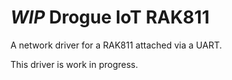 # *WIP* Drogue IoT RAK811

A network driver for a RAK811 attached via a UART.

This driver is work in progress.
